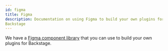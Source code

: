 ```yaml
---
id: figma
title: Figma
description: Documentation on using Figma to build your own plugins for
Backstage
---
```


We have a [Figma component library](https://www.figma.com/@backstage) that you
can use to build your own plugins for Backstage.
